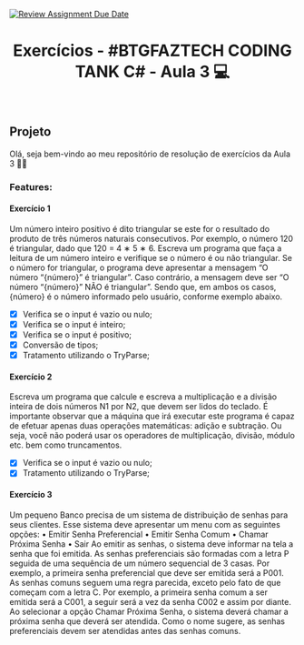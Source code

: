 [![Review Assignment Due Date](https://classroom.github.com/assets/deadline-readme-button-24ddc0f5d75046c5622901739e7c5dd533143b0c8e959d652212380cedb1ea36.svg)](https://classroom.github.com/a/Mmr8CW2K)

<h1 align="center"> Exercícios - #BTGFAZTECH CODING TANK C# - Aula 3 💻 </h1><br>

## Projeto
Olá, seja bem-vindo ao meu repositório de resolução de exercícios da Aula 3 💙🚀

### Features:
#### Exercício 1
Um número inteiro positivo é dito triangular se este for o resultado do produto de três números 
naturais consecutivos. Por exemplo, o número 120 é triangular, dado que 120 = 4 ∗ 5 ∗ 6.
Escreva um programa que faça a leitura de um número inteiro e verifique se o número é ou não 
triangular. Se o número for triangular, o programa deve apresentar a mensagem “O número 
“{número}” é triangular”. Caso contrário, a mensagem deve ser “O número “{número}” NÃO é 
triangular”. Sendo que, em ambos os casos, {número} é o número informado pelo usuário, 
conforme exemplo abaixo.
- [x] Verifica se o input é vazio ou nulo;
- [x] Verifica se o input é inteiro;
- [x] Verifica se o input é positivo;
- [x] Conversão de tipos;
- [x] Tratamento utilizando o TryParse;

#### Exercício 2
Escreva um programa que calcule e escreva a multiplicação e a divisão inteira de dois números 
N1 por N2, que devem ser lidos do teclado. É importante observar que a máquina que irá
executar este programa é capaz de efetuar apenas duas operações matemáticas: adição e 
subtração. Ou seja, você não poderá usar os operadores de multiplicação, divisão, módulo etc. 
bem como truncamentos.
- [x] Verifica se o input é vazio ou nulo;
- [x] Tratamento utilizando o TryParse;

#### Exercício 3
Um pequeno Banco precisa de um sistema de distribuição de senhas para seus clientes. Esse 
sistema deve apresentar um menu com as seguintes opções:
• Emitir Senha Preferencial
• Emitir Senha Comum
• Chamar Próxima Senha
• Sair
Ao emitir as senhas, o sistema deve informar na tela a senha que foi emitida. As senhas 
preferenciais são formadas com a letra P seguida de uma sequência de um número sequencial 
de 3 casas. Por exemplo, a primeira senha preferencial que deve ser emitida será a P001. As 
senhas comuns seguem uma regra parecida, exceto pelo fato de que começam com a letra C. 
Por exemplo, a primeira senha comum a ser emitida será a C001, a seguir será a vez da senha 
C002 e assim por diante.
Ao selecionar a opção Chamar Próxima Senha, o sistema deverá chamar a próxima senha que 
deverá ser atendida. Como o nome sugere, as senhas preferenciais devem ser atendidas antes 
das senhas comuns.
